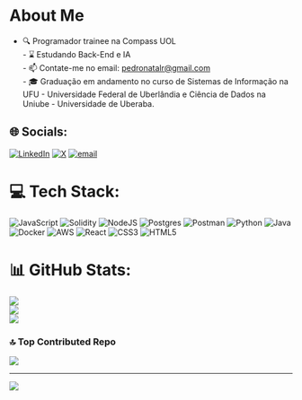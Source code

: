 # About Me
- 🔍 Programador trainee na Compass UOL<br>- ⌛ Estudando Back-End e IA<br>- 📫 Contate-me no email: pedronatalr@gmail.com<br>- 🎓 Graduação em andamento no curso de Sistemas de Informação na UFU - Universidade Federal de Uberlândia e Ciência de Dados na Uniube - Universidade de Uberaba.


## 🌐 Socials:
[![LinkedIn](https://img.shields.io/badge/LinkedIn-%230077B5.svg?logo=linkedin&logoColor=white)](https://linkedin.com/in/https://www.linkedin.com/in/pedro-henrique-rossetto-33216b245/) [![X](https://img.shields.io/badge/X-black.svg?logo=X&logoColor=white)](https://x.com/rnpedro_) [![email](https://img.shields.io/badge/Email-D14836?logo=gmail&logoColor=white)](mailto:pedronatalr@gmail.com) 

# 💻 Tech Stack:
![JavaScript](https://img.shields.io/badge/javascript-%23323330.svg?style=for-the-badge&logo=javascript&logoColor=%23F7DF1E) ![Solidity](https://img.shields.io/badge/Solidity-%23363636.svg?style=for-the-badge&logo=solidity&logoColor=white) ![NodeJS](https://img.shields.io/badge/node.js-6DA55F?style=for-the-badge&logo=node.js&logoColor=white) ![Postgres](https://img.shields.io/badge/postgres-%23316192.svg?style=for-the-badge&logo=postgresql&logoColor=white) ![Postman](https://img.shields.io/badge/Postman-FF6C37?style=for-the-badge&logo=postman&logoColor=white) ![Python](https://img.shields.io/badge/python-3670A0?style=for-the-badge&logo=python&logoColor=ffdd54) ![Java](https://img.shields.io/badge/java-%23ED8B00.svg?style=for-the-badge&logo=openjdk&logoColor=white) ![Docker](https://img.shields.io/badge/docker-%230db7ed.svg?style=for-the-badge&logo=docker&logoColor=white) ![AWS](https://img.shields.io/badge/AWS-%23FF9900.svg?style=for-the-badge&logo=amazon-aws&logoColor=white) ![React](https://img.shields.io/badge/react-%2320232a.svg?style=for-the-badge&logo=react&logoColor=%2361DAFB) ![CSS3](https://img.shields.io/badge/css3-%231572B6.svg?style=for-the-badge&logo=css3&logoColor=white) ![HTML5](https://img.shields.io/badge/html5-%23E34F26.svg?style=for-the-badge&logo=html5&logoColor=white)
# 📊 GitHub Stats:
![](https://github-readme-stats.vercel.app/api?username=RnPedro&theme=darcula&hide_border=true&include_all_commits=false&count_private=true)<br/>
![](https://nirzak-streak-stats.vercel.app/?user=RnPedro&theme=darcula&hide_border=true)<br/>
![](https://github-readme-stats.vercel.app/api/top-langs/?username=RnPedro&theme=darcula&hide_border=true&include_all_commits=false&count_private=true&layout=compact)

### 🔝 Top Contributed Repo
![](https://github-contributor-stats.vercel.app/api?username=RnPedro&limit=5&theme=dark&combine_all_yearly_contributions=true)

---
[![](https://visitcount.itsvg.in/api?id=RnPedro&icon=0&color=0)](https://visitcount.itsvg.in)

<!-- Proudly created with GPRM ( https://gprm.itsvg.in ) -->
